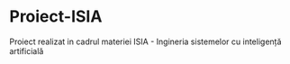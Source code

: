 # Proiect-ISIA
Proiect realizat in cadrul materiei ISIA - Ingineria sistemelor cu inteligență artificială

